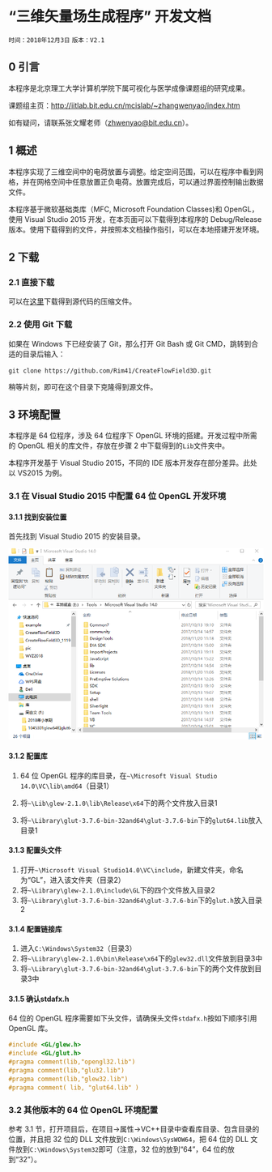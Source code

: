 # “三维矢量场生成程序” 开发文档

`时间：2018年12月3日` `版本：V2.1`

## 0 引言

本程序是北京理工大学计算机学院下属可视化与医学成像课题组的研究成果。

课题组主页：http://iitlab.bit.edu.cn/mcislab/~zhangwenyao/index.htm

如有疑问，请联系张文耀老师（zhwenyao@bit.edu.cn）。

## 1 概述

本程序实现了三维空间中的电荷放置与调整。给定空间范围，可以在程序中看到网格，并在网格空间中任意放置正负电荷。放置完成后，可以通过界面控制输出数据文件。

本程序基于微软基础类库（MFC, Microsoft Foundation Classes)和 OpenGL，使用 Visual Studio 2015 开发，在本页面可以下载得到本程序的 Debug/Release 版本。使用下载得到的文件，并按照本文档操作指引，可以在本地搭建开发环境。



## 2 下载

### 2.1 直接下载

可以在[这里](https://github.com/Rim41/CreateFlowField3D/archive/master.zip)下载得到源代码的压缩文件。

### 2.2 使用 Git 下载

如果在 Windows 下已经安装了 Git，那么打开 Git Bash 或 Git CMD，跳转到合适的目录后输入：

`git clone https://github.com/Rim41/CreateFlowField3D.git`

稍等片刻，即可在这个目录下克隆得到源文件。



## 3 环境配置

本程序是 64 位程序，涉及 64 位程序下 OpenGL 环境的搭建。开发过程中所需的 OpenGL 相关的库文件，存放在步骤 2 中下载得到的`Lib`文件夹中。

本程序开发基于 Visual Studio 2015，不同的 IDE 版本开发存在部分差异。此处以 VS2015 为例。

### 3.1 在 Visual Studio 2015 中配置 64 位 OpenGL 开发环境

#### 3.1.1 找到安装位置

首先找到 Visual Studio 2015 的安装目录。

![1.png](https://github.com/Rim41/CreateFlowField3D/blob/master/Figure/1.png)

#### 3.1.2 配置库

1. 64 位 OpenGL 程序的库目录，在`~\Microsoft Visual Studio 14.0\VC\lib\amd64`（目录1）

2. 将`~\Lib\glew-2.1.0\lib\Release\x64`下的两个文件放入目录1
3. 将`~\Library\glut-3.7.6-bin-32and64\glut-3.7.6-bin`下的`glut64.lib`放入目录1

#### 3.1.3 配置头文件

1. 打开`~\Microsoft Visual Studio14.0\VC\include`，新建文件夹，命名为“GL”，进入该文件夹（目录2）
2. 将`~\Library\glew-2.1.0\include\GL`下的四个文件放入目录2
3. 将`~\Library\glut-3.7.6-bin-32and64\glut-3.7.6-bin`下的`glut.h`放入目录2

#### 3.1.4 配置链接库

1. 进入`C:\Windows\System32`（目录3）
2. 将`~\Library\glew-2.1.0\bin\Release\x64`下的`glew32.dll`文件放到目录3中
3. 将`~\Library\glut-3.7.6-bin-32and64\glut-3.7.6-bin`下的两个文件放到目录3中

#### 3.1.5 确认stdafx.h

64 位的 OpenGL 程序需要如下头文件，请确保头文件`stdafx.h`按如下顺序引用 OpenGL 库。

```c++
#include <GL/glew.h>  
#include <GL/glut.h>  
#pragma comment(lib,"opengl32.lib")  
#pragma comment(lib,"glu32.lib")  
#pragma comment(lib,"glew32.lib")  
#pragma comment( lib, "glut64.lib" )  
```

### 3.2 其他版本的 64 位 OpenGL 环境配置

参考 3.1 节，打开项目后，在项目->属性->VC++目录中查看库目录、包含目录的位置，并且把 32 位的 DLL 文件放到`C:\Windows\SysWOW64`，把 64 位的 DLL 文件放到`C:\Windows\System32`即可（注意，32 位的放到“64”，64 位的放到“32”）。











